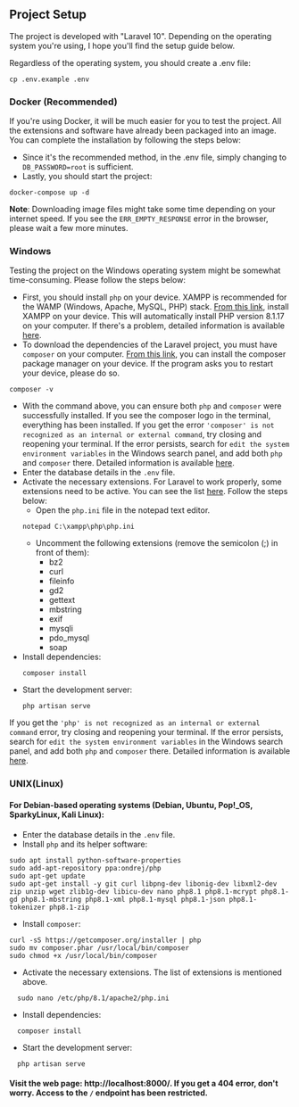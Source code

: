 ## Project Setup
The project is developed with "Laravel 10". Depending on the operating system you're using, I hope you'll find the setup guide below.

Regardless of the operating system, you should create a .env file:
```shell
cp .env.example .env
```

### Docker (Recommended)
If you're using Docker, it will be much easier for you to test the project. All the extensions and software have already been packaged into an image. You can complete the installation by following the steps below:
* Since it's the recommended method, in the .env file, simply changing to `DB_PASSWORD=root` is sufficient.
* Lastly, you should start the project:
```shell
docker-compose up -d
```
**Note**: Downloading image files might take some time depending on your internet speed. If you see the `ERR_EMPTY_RESPONSE` error in the browser, please wait a few more minutes.

### Windows
Testing the project on the Windows operating system might be somewhat time-consuming. Please follow the steps below:
* First, you should install `php` on your device. XAMPP is recommended for the WAMP (Windows, Apache, MySQL, PHP) stack. [From this link](https://sourceforge.net/projects/xampp/files/XAMPP%20Windows/8.1.17/xampp-windows-x64-8.1.17-0-VS16-installer.exe), install XAMPP on your device. This will automatically install PHP version 8.1.17 on your computer. If there's a problem, detailed information is available [here](https://www.apachefriends.org/download.html).
* To download the dependencies of the Laravel project, you must have `composer` on your computer. [From this link](https://getcomposer.org/Composer-Setup.exe), you can install the composer package manager on your device.
  If the program asks you to restart your device, please do so.
```shell
composer -v
```
* With the command above, you can ensure both `php` and `composer` were successfully installed. If you see the composer logo in the terminal, everything has been installed.
  If you get the error `'composer' is not recognized as an internal or external command`, try closing and reopening your terminal. If the error persists, search for `edit the system environment variables` in the Windows search panel, and add both `php` and `composer` there. Detailed information is available [here](https://dinocajic.medium.com/add-xampp-php-to-environment-variables-in-windows-10-af20a765b0ce).
* Enter the database details in the `.env` file.
* Activate the necessary extensions. For Laravel to work properly, some extensions need to be active. You can see the list [here](https://laravel.com/docs/10.x/deployment#server-requirements). Follow the steps below:
    * Open the `php.ini` file in the notepad text editor.
  ```shell
  notepad C:\xampp\php\php.ini
  ```
    * Uncomment the following extensions (remove the semicolon (;) in front of them):
        * bz2
        * curl
        * fileinfo
        * gd2
        * gettext
        * mbstring
        * exif
        * mysqli
        * pdo_mysql
        * soap
* Install dependencies:
  ```shell
  composer install
  ```
* Start the development server:
  ```shell
  php artisan serve
  ```
If you get the `'php' is not recognized as an internal or external command` error, try closing and reopening your terminal. If the error persists, search for `edit the system environment variables` in the Windows search panel, and add both `php` and `composer` there. Detailed information is available [here](https://dinocajic.medium.com/add-xampp-php-to-environment-variables-in-windows-10-af20a765b0ce).

### UNIX(Linux)
#### For Debian-based operating systems (Debian, Ubuntu, Pop!_OS, SparkyLinux, Kali Linux):
* Enter the database details in the `.env` file.
* Install `php` and its helper software:
```shell 
sudo apt install python-software-properties
sudo add-apt-repository ppa:ondrej/php
sudo apt-get update
sudo apt-get install -y git curl libpng-dev libonig-dev libxml2-dev zip unzip wget zlib1g-dev libicu-dev nano php8.1 php8.1-mcrypt php8.1-gd php8.1-mbstring php8.1-xml php8.1-mysql php8.1-json php8.1-tokenizer php8.1-zip
``` 
* Install `composer`:
```shell 
curl -sS https://getcomposer.org/installer | php
sudo mv composer.phar /usr/local/bin/composer
sudo chmod +x /usr/local/bin/composer
``` 
* Activate the necessary extensions. The list of extensions is mentioned above.

```shell 
  sudo nano /etc/php/8.1/apache2/php.ini
``` 

* Install dependencies:
```shell
  composer install
  ```
  
* Start the development server:
```shell 
  php artisan serve
  ```

#### Visit the web page: http://localhost:8000/. If you get a 404 error, don't worry. Access to the `/` endpoint has been restricted.
